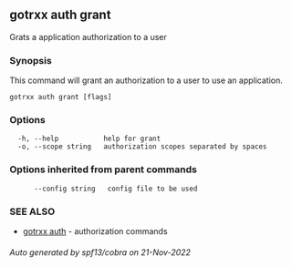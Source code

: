 ## gotrxx auth grant

Grats a application authorization to a user

### Synopsis

This command will grant an authorization to a user to use an application.

```
gotrxx auth grant [flags]
```

### Options

```
  -h, --help           help for grant
  -o, --scope string   authorization scopes separated by spaces
```

### Options inherited from parent commands

```
      --config string   config file to be used
```

### SEE ALSO

* [gotrxx auth](/cli/gotrxx_auth.md)	 - authorization commands

###### Auto generated by spf13/cobra on 21-Nov-2022

